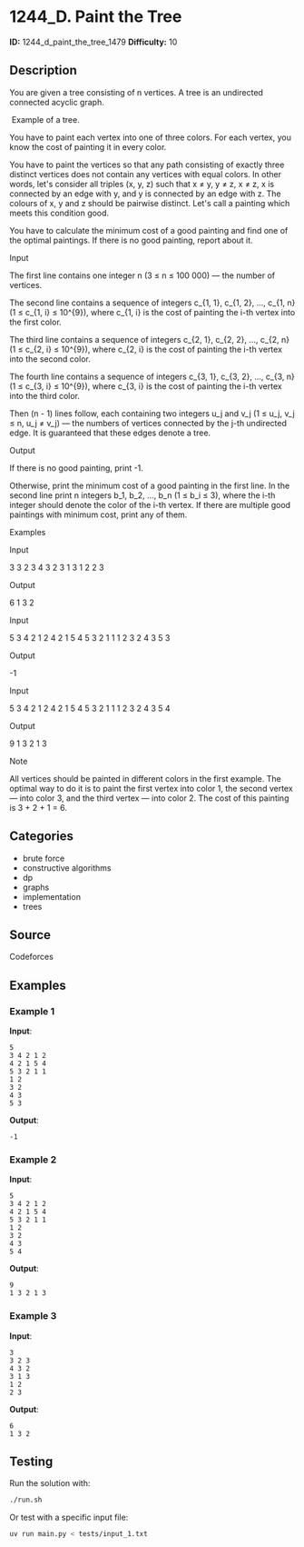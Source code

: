 # 1244_D. Paint the Tree

**ID:** 1244_d_paint_the_tree_1479
**Difficulty:** 10

## Description

You are given a tree consisting of n vertices. A tree is an undirected connected acyclic graph.

<image> Example of a tree.

You have to paint each vertex into one of three colors. For each vertex, you know the cost of painting it in every color.

You have to paint the vertices so that any path consisting of exactly three distinct vertices does not contain any vertices with equal colors. In other words, let's consider all triples (x, y, z) such that x ≠ y, y ≠ z, x ≠ z, x is connected by an edge with y, and y is connected by an edge with z. The colours of x, y and z should be pairwise distinct. Let's call a painting which meets this condition good.

You have to calculate the minimum cost of a good painting and find one of the optimal paintings. If there is no good painting, report about it.

Input

The first line contains one integer n (3 ≤ n ≤ 100 000) — the number of vertices.

The second line contains a sequence of integers c_{1, 1}, c_{1, 2}, ..., c_{1, n} (1 ≤ c_{1, i} ≤ 10^{9}), where c_{1, i} is the cost of painting the i-th vertex into the first color.

The third line contains a sequence of integers c_{2, 1}, c_{2, 2}, ..., c_{2, n} (1 ≤ c_{2, i} ≤ 10^{9}), where c_{2, i} is the cost of painting the i-th vertex into the second color.

The fourth line contains a sequence of integers c_{3, 1}, c_{3, 2}, ..., c_{3, n} (1 ≤ c_{3, i} ≤ 10^{9}), where c_{3, i} is the cost of painting the i-th vertex into the third color.

Then (n - 1) lines follow, each containing two integers u_j and v_j (1 ≤ u_j, v_j ≤ n, u_j ≠ v_j) — the numbers of vertices connected by the j-th undirected edge. It is guaranteed that these edges denote a tree.

Output

If there is no good painting, print -1.

Otherwise, print the minimum cost of a good painting in the first line. In the second line print n integers b_1, b_2, ..., b_n (1 ≤ b_i ≤ 3), where the i-th integer should denote the color of the i-th vertex. If there are multiple good paintings with minimum cost, print any of them.

Examples

Input


3
3 2 3
4 3 2
3 1 3
1 2
2 3


Output


6
1 3 2


Input


5
3 4 2 1 2
4 2 1 5 4
5 3 2 1 1
1 2
3 2
4 3
5 3


Output


-1


Input


5
3 4 2 1 2
4 2 1 5 4
5 3 2 1 1
1 2
3 2
4 3
5 4


Output


9
1 3 2 1 3

Note

All vertices should be painted in different colors in the first example. The optimal way to do it is to paint the first vertex into color 1, the second vertex — into color 3, and the third vertex — into color 2. The cost of this painting is 3 + 2 + 1 = 6.

## Categories

- brute force
- constructive algorithms
- dp
- graphs
- implementation
- trees

## Source

Codeforces

## Examples

### Example 1

**Input**:
```
5
3 4 2 1 2
4 2 1 5 4
5 3 2 1 1
1 2
3 2
4 3
5 3
```

**Output**:
```
-1
```

### Example 2

**Input**:
```
5
3 4 2 1 2
4 2 1 5 4
5 3 2 1 1
1 2
3 2
4 3
5 4
```

**Output**:
```
9
1 3 2 1 3
```

### Example 3

**Input**:
```
3
3 2 3
4 3 2
3 1 3
1 2
2 3
```

**Output**:
```
6
1 3 2
```


## Testing

Run the solution with:

```bash
./run.sh
```

Or test with a specific input file:

```bash
uv run main.py < tests/input_1.txt
```
